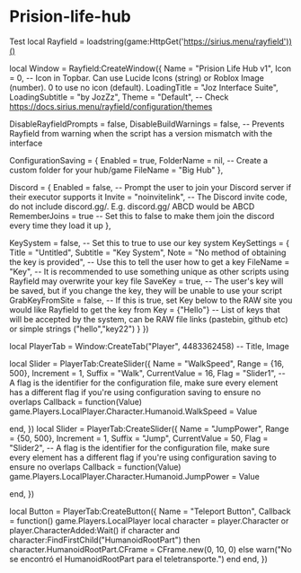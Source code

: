 # Prision-life-hub
Test
local Rayfield = loadstring(game:HttpGet('https://sirius.menu/rayfield'))()

local Window = Rayfield:CreateWindow({
   Name = "Prision Life Hub v1",
   Icon = 0, -- Icon in Topbar. Can use Lucide Icons (string) or Roblox Image (number). 0 to use no icon (default).
   LoadingTitle = "Joz Interface Suite",
   LoadingSubtitle = "by JozZz",
   Theme = "Default", -- Check https://docs.sirius.menu/rayfield/configuration/themes

   DisableRayfieldPrompts = false,
   DisableBuildWarnings = false, -- Prevents Rayfield from warning when the script has a version mismatch with the interface

   ConfigurationSaving = {
      Enabled = true,
      FolderName = nil, -- Create a custom folder for your hub/game
      FileName = "Big Hub"
   },

   Discord = {
      Enabled = false, -- Prompt the user to join your Discord server if their executor supports it
      Invite = "noinvitelink", -- The Discord invite code, do not include discord.gg/. E.g. discord.gg/ ABCD would be ABCD
      RememberJoins = true -- Set this to false to make them join the discord every time they load it up
   },

   KeySystem = false, -- Set this to true to use our key system
   KeySettings = {
      Title = "Untitled",
      Subtitle = "Key System",
      Note = "No method of obtaining the key is provided", -- Use this to tell the user how to get a key
      FileName = "Key", -- It is recommended to use something unique as other scripts using Rayfield may overwrite your key file
      SaveKey = true, -- The user's key will be saved, but if you change the key, they will be unable to use your script
      GrabKeyFromSite = false, -- If this is true, set Key below to the RAW site you would like Rayfield to get the key from
      Key = {"Hello"} -- List of keys that will be accepted by the system, can be RAW file links (pastebin, github etc) or simple strings ("hello","key22")
   }
})


local PlayerTab  = Window:CreateTab("Player", 4483362458) -- Title, Image

local Slider  = PlayerTab:CreateSlider({
   Name = "WalkSpeed",
   Range = {16, 500},
   Increment = 1,
   Suffix = "Walk",
   CurrentValue = 16,
   Flag = "Slider1", -- A flag is the identifier for the configuration file, make sure every element has a different flag if you're using configuration saving to ensure no overlaps
   Callback = function(Value)
   game.Players.LocalPlayer.Character.Humanoid.WalkSpeed = Value 

   end,
})
local Slider = PlayerTab:CreateSlider({
   Name = "JumpPower",
   Range = {50, 500},
   Increment = 1,
   Suffix = "Jump",
   CurrentValue = 50,
   Flag = "Slider2", -- A flag is the identifier for the configuration file, make sure every element has a different flag if you're using configuration saving to ensure no overlaps
   Callback = function(Value)
   game.Players.LocalPlayer.Character.Humanoid.JumpPower = Value 

   end,
})



local Button = PlayerTab:CreateButton({
   Name = "Teleport Button",
   Callback = function()
 game.Players.LocalPlayer
       local character = player.Character or player.CharacterAdded:Wait()
       if character and character:FindFirstChild("HumanoidRootPart") then
character.HumanoidRootPart.CFrame = CFrame.new(0, 10, 0)
       else
           warn("No se encontró el HumanoidRootPart para el teletransporte.")
       end
   end,
})

